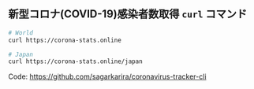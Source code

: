 ## 新型コロナ(COVID-19)感染者数取得 `curl` コマンド
```bash
# World
curl https://corona-stats.online

# Japan
curl https://corona-stats.online/japan
```
Code: https://github.com/sagarkarira/coronavirus-tracker-cli
